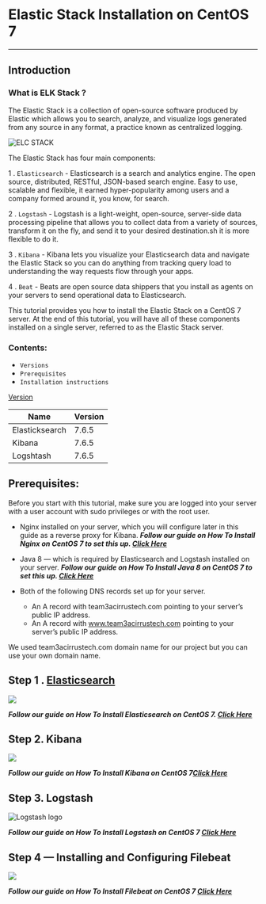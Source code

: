 # Elastic Stack  Installation on CentOS 7
---




## Introduction
 ### What is ELK Stack ?
The Elastic Stack is a collection of open-source software produced by Elastic which allows you to search, analyze, and visualize logs generated from any source in any format, a practice known as centralized logging. 

![ELC STACK](https://sysadminwork.com/wp-content/uploads/2018/09/Elasticsearch-Logstash-Kibana-ELK-Stack-1.png)


The Elastic Stack has four main components:

1 . `Elasticsearch` - Elasticsearch is a search and analytics engine. The open source, distributed, RESTful, JSON-based search engine. Easy to use, scalable and flexible, it earned hyper-popularity among users and a company formed around it, you know, for search.

2 . `Logstash` - Logstash is a light-weight, open-source, server-side data processing pipeline that allows you to collect data from a variety of sources, transform it on the fly, and send it to your desired destination.sh it is more flexible to do it.

3 . `Kibana` - Kibana lets you visualize your Elasticsearch data and navigate the Elastic Stack so you can do anything from tracking query load to understanding the way requests flow through your apps.

4 . `Beat` -  Beats are open source data shippers that you install as agents on your servers to send operational data to Elasticsearch.


This tutorial provides you how to install the Elastic Stack on a CentOS 7 server. At the end of this tutorial, you will have all of these components installed on a single server, referred to as the Elastic Stack server.

 ### Contents:
-  `Versions`
-  `Prerequisites`
-  `Installation instructions`



[Version](#version)                
 
 |  Name                        |Version |
 |   -----                  |------                   |
 | Elasticksearch               | 7.6.5|
 | Kibana                         | 7.6.5|
 | Logshtash                       | 7.6.5|

## Prerequisites:

Before you start with this tutorial, make sure you are logged into your server with a user account with sudo privileges or with the root user.

 - Nginx installed on your server, which you will configure later in this guide as a reverse proxy for Kibana. 
 _**Follow our guide on How To Install Nginx on CentOS 7 to set this up. 
 [Click Here](https://github.com/solongocyber/Elasticsearch-Team-3-Project/blob/master/Install%20Nginx.md)**_


* Java 8 — which is required by Elasticsearch and Logstash  installed on your server. 
_**Follow our guide on How To Install Java 8 on CentOS 7 to set this up. [Click Here](https://github.com/solongocyber/Elasticsearch-Team-3-Project/blob/master/Install%20Java.md)**_

- Both of the following DNS records set up for your server.

    - An A record with team3acirrustech.com pointing to your server’s public IP address.
    - An A record with www.team3acirrustech.com pointing to your server’s public IP address.


We used team3acirrustech.com domain name for our project but you can use your own domain name.


## Step 1 .  [Elasticsearch](#elasticsearch)

![](https://encrypted-tbn0.gstatic.com/images?q=tbn%3AANd9GcT53B3UvRi1KoGwNQMRw_0slL-xWX3Mu70O49_yks3HzL_f_eLy&usqp=CAU)



_**Follow our guide on How To Install Elasticsearch on CentOS 7. [Click Here](https://github.com/solongocyber/Elasticsearch-Team-3-Project/blob/master/Install%20Elasticsearch.md)**_



## Step 2. Kibana

![](https://user-images.githubusercontent.com/567298/55418811-b8b54c00-5573-11e9-810d-d244d27c4fb3.png)



_**Follow our guide on How To Install Kibana on CentOS 7[Click Here](https://github.com/solongocyber/Elasticsearch-Team-3-Project/blob/master/Kibana%20Installation.md)**_


## Step 3. Logstash

![Logstash logo](https://www.javainuse.com/beats-logstash.jpg)


_**Follow our guide on How To Install Logstash on CentOS 7 [Click Here](https://github.com/solongocyber/Elasticsearch-Team-3-Project/blob/master/Logstash%20Installation.md)**_

## Step 4 — Installing and Configuring Filebeat

![](https://cezarypiatek.github.io/post/demystifying-elk-stack/elk_overview.jpg)

_**Follow our guide on How To Install Filebeat on CentOS 7 [Click Here](https://github.com/solongocyber/Elasticsearch-Team-3-Project/blob/master/Filebeat%20Installation.md)**_